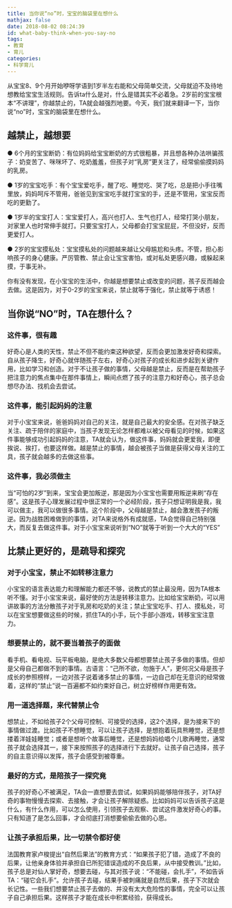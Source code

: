 ```yaml
---
title: 当你说“no”时，宝宝的脑袋里在想什么
mathjax: false
date: 2018-08-02 08:24:39
id: what-baby-think-when-you-say-no
tags:
- 教育
- 育儿
categories:
- 科学育儿
---
```


从宝宝8、9个月开始咿呀学语到1岁半左右能和父母简单交流，父母就迫不及待地想教给宝宝生活规则。告诉ta什么是对，什么是错其实不必着急。2岁前的宝宝根本“不讲理”，你越禁止的，TA就会越强烈地要。今天，我们就来翻译一下，当你说“no”时，宝宝的脑袋里在想什么。

<!---more--->

## 越禁止，越想要

● 6个月的宝宝断奶：有位妈妈给宝宝断奶的方式很粗暴，并且想各种办法哄骗孩子：奶变苦了、咪咪坏了、吃奶羞羞，但孩子对“乳房”更关注了，经常偷偷摸妈妈的乳房。

● 1岁的宝宝吃手：有个宝宝爱吃手，醒了吃、睡觉吃、哭了吃，总是把小手往嘴里放，妈妈呵斥不管用，爸爸见到宝宝吃手就打宝宝的手，还是不管用，宝宝反而吃的更勤了。

● 1岁半的宝宝打人：宝宝爱打人，高兴也打人、生气也打人，经常打哭小朋友，对家里人也时常伸手就打。只要宝宝打人，父母都会打宝宝屁屁，不但没好，反而更爱打人。

● 2岁的宝宝摸私处：宝宝摸私处的问题越来越让父母尴尬和头疼。不管，担心影响孩子的身心健康。严厉管教、禁止会让宝宝害怕，或对私处更感兴趣，或躲起来摸，于事无补。

你有没有发现，在小宝宝的生活中，你越是想要禁止或改变的问题，孩子反而越会去做。这是因为，对于0-2岁的宝宝来说，禁止就等于强化，禁止就等于诱惑！

## 当你说“NO”时，TA在想什么？

### 这件事，很有趣

好奇心是人类的天性，禁止不但不能约束这种欲望，反而会更加激发好奇和探索。自从孩子降生，好奇心就伴随孩子左右，好奇心对孩子的成长和进步起到关键作用，比如学习和创造。对于不让孩子做的事情，父母越是禁止，反而是在帮助孩子把注意力的焦点集中在那件事情上，瞬间点燃了孩子的注意力和好奇心，孩子总会想尽办法、找机会去尝试。

### 这件事，能引起妈妈的注意

对于小宝宝来说，爸爸妈妈对自己的关注，就是自己最大的安全感。在对孩子缺乏关注、疏于陪伴的家庭中，当孩子发现无论怎样都难以被父母看见的时候，如果这件事能够成功引起妈妈的注意，TA就会认为，做这件事，妈妈就会更爱我，即便挨说、挨打，也要这样做。越是禁止的事情，越会被孩子当做是获得父母关注的工具，孩子就会越多的去做这些事。

### 这件事，我必须做主

当“可怕的2岁”到来，宝宝会更加叛逆，那是因为小宝宝也需要用叛逆来刷“存在感”。这是孩子心理发展过程中很正常的一个必经阶段，孩子只想证明我是我，我可以做主，我可以做很多事情。这个阶段中，父母越是禁止，越会激发孩子的叛逆。因为战胜困难做到的事情，对TA来说格外有成就感，TA会觉得自己特别强大，而反复去做这件事。对于小宝宝来说听到“NO”就等于听到一个大大的“YES”

## 比禁止更好的，是疏导和探究

### 对于小宝宝，禁止不如转移注意力

小宝宝的语言表达能力和理解能力都还不够，说教式的禁止最没用，因为TA根本听不懂。对于小宝宝来说，最好使的方法是转移注意力。比如给宝宝断奶，可以用讲故事的方法分散孩子对于乳房和吃奶的关注；禁止宝宝吃手、打人、摸私处，可以在宝宝想要做这些的时候，抓住TA的小手，玩个手部小游戏，转移宝宝注意力。

### 想要禁止的，就不要当着孩子的面做

看手机、看电视、玩平板电脑，是绝大多数父母都想要禁止孩子多做的事情。但却是父母自己都做不到的事情。古语言：“己所不欲，勿施于人”，更何况父母是孩子成长的参照榜样，一边对孩子说着诸多禁止的事情，一边自己却在无意识的经常做着，这样的“禁止”说一百遍都不如约束好自己，树立好榜样作用更有效。

### 用一道选择题，来代替禁止令

想禁止，不如给孩子2个父母可控制、可接受的选择，这2个选择，是为接来下的事情做过渡。比如孩子不想睡觉，可以让孩子选择，是想抱着玩具熊睡觉，还是想搂着洋娃娃睡觉；或者是想听个故事后睡觉，还是想妈妈给唱个儿歌再睡觉，通常孩子就会选择其一，接下来按照孩子的选择进行下去就好。让孩子自己选择，孩子的自主意识得以发挥，孩子会感受到被尊重。

### 最好的方式，是陪孩子一探究竟

孩子的好奇心不被满足，TA会一直想要去尝试，如果妈妈能够陪伴孩子，对TA好奇的事物慢慢去探索、去接触，才会让孩子解除疑惑。比如妈妈可以告诉孩子这是什么，有什么作用，可以怎么使用，引领孩子去观察、尝试这件激发好奇心的事。只有知道了是怎么回事，才会彻底打消想要偷偷去做的心思。

### 让孩子承担后果，比一切禁令都好使

法国教育家卢梭提出“自然后果法”的教育方式：“如果孩子犯了错，造成了不良的后果，让他亲身体验并承担自已所犯错误造成的不良后果，从中接受教训。”比如，孩子总是对仙人掌好奇，想要去碰，与其对孩子说：“不能碰，会扎手”，不如告诉TA：“碰它会扎手”。允许孩子去碰，结果手被刺痛就是自然后果，孩子下次就会长记性。一些我们想要禁止孩子去做的、并没有太大危险性的事情，完全可以让孩子自己承担后果。这样孩子才能在成长中积累经验，获得成长。